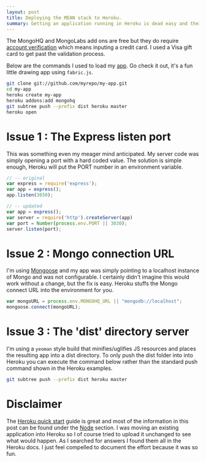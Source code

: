 ```yaml
---
layout: post
title: Deploying the MEAN stack to Heroku.
summary: Getting an application running in Heroku is dead easy and their docs are great. I ran into a few minor issues with my MEAN application configuration that I'd like to cover here.
---
```


The MongoHQ and MongoLabs add ons are free but they do require [account verification](https://devcenter.heroku.com/articles/account-verification) which means inputing a credit card.  I used a Visa gift card to get past the validation process.

Below are the commands I used to load my [app](http://draw-string.herokuapp.com/#/). Go check it out, it's a fun little drawing app using ```fabric.js```.

```bash
git clone git://github.com/myrepo/my-app.git
cd my-app
heroku create my-app
heroku addons:add mongohq 
git subtree push --prefix dist heroku master
heroku open
```

# Issue 1 : The Express listen port
This was something even my meager mind anticipated. My server code was simply opening a port with a hard coded value. The solution is simple enough, Heroku will put the PORT number in an environment variable.

```javascript
// -- original
var express = require('express');
var app = express();
app.listen(3030);

// -- updated
var app = express();
var server = require('http').createServer(app)
var port = Number(process.env.PORT || 3030);
server.listen(port);
```

# Issue 2 : Mongo connection URL
I'm using [Mongoose](http://mongoosejs.com/) and my app was simply pointing to a localhost instance of Mongo and was not configurable. I certainly didn't imagine this would work without a change, but the fix is easy. Heroku stuffs the Mongo connect URL into the environment for you. 

```javascript	
var mongoURL = process.env.MONGOHQ_URL || "mongodb://localhost";
mongoose.connect(mongoURL);
```

# Issue 3 : The 'dist' directory server
I'm using a `yeoman` style build that minifies/uglifies JS resources and places the resulting app into a dist directory. To only push the dist folder into into Heroku you can execute the command below rather than the standard push command shown in the Heroku examples. 

```bash
git subtree push --prefix dist heroku master
```

# Disclaimer
The [Heroku quick start](https://devcenter.heroku.com/articles/quickstart) guide is great and most of the information in this post can be found under the [Node](https://devcenter.heroku.com/tags/node) section. I was moving an existing application into Heroku so I of course tried to upload it unchanged to see what would happen. As I searched for answers I found them all in the Heroku docs. I just feel compelled to document the effort because it was so fun.

